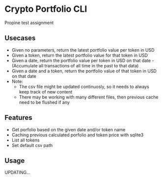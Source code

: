 # Crypto Portfolio CLI
Propine test assignment

## Usecases
- Given no parameters, return the latest portfolio value per token in USD
- Given a token, return the latest portfolio value for that token in USD
- Given a date, return the portfolio value per token in USD on that date - (Accumulate all transactions of all time in the past to that data)
- Given a date and a token, return the portfolio value of that token in USD on that date
- Note:
  - The csv file might be updated continuosly, so it needs to always keep track of new content
  - There may be working with many different files, then previous cache need to be flushed if any

## Features
- Get porfolio based on the given date and/or token name
- Caching previous calculated porfolio and token price with sqlite3
- List all tokens
- Set default csv path

## Usage

UPDATING...
